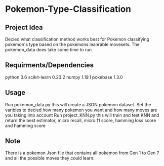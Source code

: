 # Pokemon-Type-Classification
## Project Idea
Decied what classification method works best for Pokemon classifying pokemon's type based on the pokemons leanrable movesets. The pokemon_data does take some time to run

## Requirments/Dependencies
python 3.6
scikit-learn 0.23.2
numpy 1.19.1
pokebase 1.3.0

## Usage 
Run pokemon_data.py this will create a JSON pokemon dataset. Set the varibles to decied how many pokemon you want and how many moves are you taking into account
Run project_KNN.py this will train and test KNN and return the best estimator, micro recall, micro f1 score, hamming loss score and hamming score

## Note
There is a pokemon Json file that contains all pokemon from Gen 1 to Gen 7 and all the possible moves they could learn.

